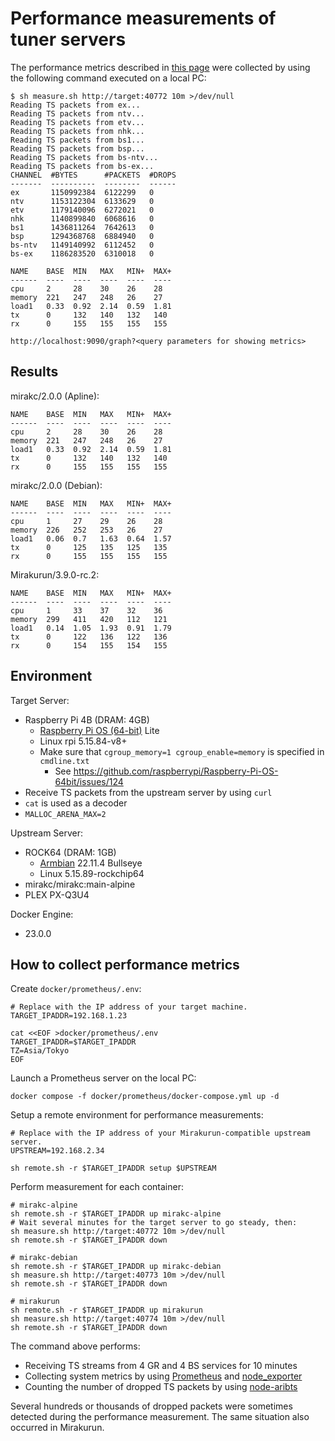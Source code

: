 # Performance measurements of tuner servers

The performance metrics described in
[this page](https://github.com/mirakc/mirakc#8-ts-streams-at-the-same-time) were
collected by using the following command executed on a local PC:

```console
$ sh measure.sh http://target:40772 10m >/dev/null
Reading TS packets from ex...
Reading TS packets from ntv...
Reading TS packets from etv...
Reading TS packets from nhk...
Reading TS packets from bs1...
Reading TS packets from bsp...
Reading TS packets from bs-ntv...
Reading TS packets from bs-ex...
CHANNEL  #BYTES      #PACKETS  #DROPS
-------  ----------  --------  ------
ex       1150992384  6122299   0
ntv      1153122304  6133629   0
etv      1179140096  6272021   0
nhk      1140899840  6068616   0
bs1      1436811264  7642613   0
bsp      1294368768  6884940   0
bs-ntv   1149140992  6112452   0
bs-ex    1186283520  6310018   0

NAME    BASE  MIN   MAX   MIN+  MAX+
------  ----  ----  ----  ----  ----
cpu     2     28    30    26    28
memory  221   247   248   26    27
load1   0.33  0.92  2.14  0.59  1.81
tx      0     132   140   132   140
rx      0     155   155   155   155

http://localhost:9090/graph?<query parameters for showing metrics>
```

## Results

mirakc/2.0.0 (Apline):

```
NAME    BASE  MIN   MAX   MIN+  MAX+
------  ----  ----  ----  ----  ----
cpu     2     28    30    26    28
memory  221   247   248   26    27
load1   0.33  0.92  2.14  0.59  1.81
tx      0     132   140   132   140
rx      0     155   155   155   155
```

mirakc/2.0.0 (Debian):

```
NAME    BASE  MIN   MAX   MIN+  MAX+
------  ----  ----  ----  ----  ----
cpu     1     27    29    26    28
memory  226   252   253   26    27
load1   0.06  0.7   1.63  0.64  1.57
tx      0     125   135   125   135
rx      0     155   155   155   155
```

Mirakurun/3.9.0-rc.2:

```
NAME    BASE  MIN   MAX   MIN+  MAX+
------  ----  ----  ----  ----  ----
cpu     1     33    37    32    36
memory  299   411   420   112   121
load1   0.14  1.05  1.93  0.91  1.79
tx      0     122   136   122   136
rx      0     154   155   154   155
```

## Environment

Target Server:

* Raspberry Pi 4B (DRAM: 4GB)
  * [Raspberry Pi OS (64-bit)] Lite
  * Linux rpi 5.15.84-v8+
  * Make sure that `cgroup_memory=1 cgroup_enable=memory` is specified in
    `cmdline.txt`
    * See https://github.com/raspberrypi/Raspberry-Pi-OS-64bit/issues/124
* Receive TS packets from the upstream server by using `curl`
* `cat` is used as a decoder
* `MALLOC_ARENA_MAX=2`

Upstream Server:

* ROCK64 (DRAM: 1GB)
  * [Armbian] 22.11.4 Bullseye
  * Linux 5.15.89-rockchip64
* mirakc/mirakc:main-alpine
* PLEX PX-Q3U4

Docker Engine:

* 23.0.0

## How to collect performance metrics

Create `docker/prometheus/.env`:

```shell
# Replace with the IP address of your target machine.
TARGET_IPADDR=192.168.1.23

cat <<EOF >docker/prometheus/.env
TARGET_IPADDR=$TARGET_IPADDR
TZ=Asia/Tokyo
EOF
```

Launch a Prometheus server on the local PC:

```shell
docker compose -f docker/prometheus/docker-compose.yml up -d
```

Setup a remote environment for performance measurements:

```shell
# Replace with the IP address of your Mirakurun-compatible upstream server.
UPSTREAM=192.168.2.34

sh remote.sh -r $TARGET_IPADDR setup $UPSTREAM
```

Perform measurement for each container:

```shell
# mirakc-alpine
sh remote.sh -r $TARGET_IPADDR up mirakc-alpine
# Wait several minutes for the target server to go steady, then:
sh measure.sh http://target:40772 10m >/dev/null
sh remote.sh -r $TARGET_IPADDR down

# mirakc-debian
sh remote.sh -r $TARGET_IPADDR up mirakc-debian
sh measure.sh http://target:40773 10m >/dev/null
sh remote.sh -r $TARGET_IPADDR down

# mirakurun
sh remote.sh -r $TARGET_IPADDR up mirakurun
sh measure.sh http://target:40774 10m >/dev/null
sh remote.sh -r $TARGET_IPADDR down
```

The command above performs:

* Receiving TS streams from 4 GR and 4 BS services for 10 minutes
* Collecting system metrics by using [Prometheus] and [node_exporter]
* Counting the number of dropped TS packets by using [node-aribts]

Several hundreds or thousands of dropped packets were sometimes detected during
the performance measurement.  The same situation also occurred in Mirakurun.

[Raspberry Pi OS (64-bit)]: https://www.raspberrypi.com/software/operating-systems/#raspberry-pi-os-64-bit
[Armbian]: https://www.armbian.com/rock64/
[Prometheus]: https://prometheus.io/
[node_exporter]: https://github.com/prometheus/node_exporter
[node-aribts]: https://www.npmjs.com/package/aribts
